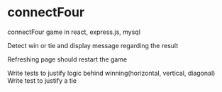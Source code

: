 # connectFour
connectFour game in react, express.js, mysql


Detect win or tie and display message regarding the result 

Refreshing page should restart the game 

Write tests to justify logic behind winning(horizontal, vertical, diagonal)
Write test to justify a tie

